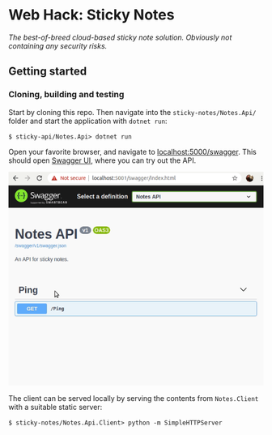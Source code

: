 Web Hack: Sticky Notes
======================
_The best-of-breed cloud-based sticky note solution. Obviously not containing any security risks._

Getting started
---------------

### Cloning, building and testing
Start by cloning this repo. Then navigate into the `sticky-notes/Notes.Api/` folder and start the application with `dotnet run`:
```shell
$ sticky-api/Notes.Api> dotnet run
```

Open your favorite browser, and navigate to [localhost:5000/swagger](http://localhost:5000/swagger). This should open [Swagger UI](https://swagger.io/tools/swagger-ui/), where you can try out the API.

![Animation showing how to use Swagger UI](Images/notes-api-swagger.gif)

The client can be served locally by serving the contents from `Notes.Client` with a suitable static server:
```shell
$ sticky-notes/Notes.Api.Client> python -m SimpleHTTPServer
```
